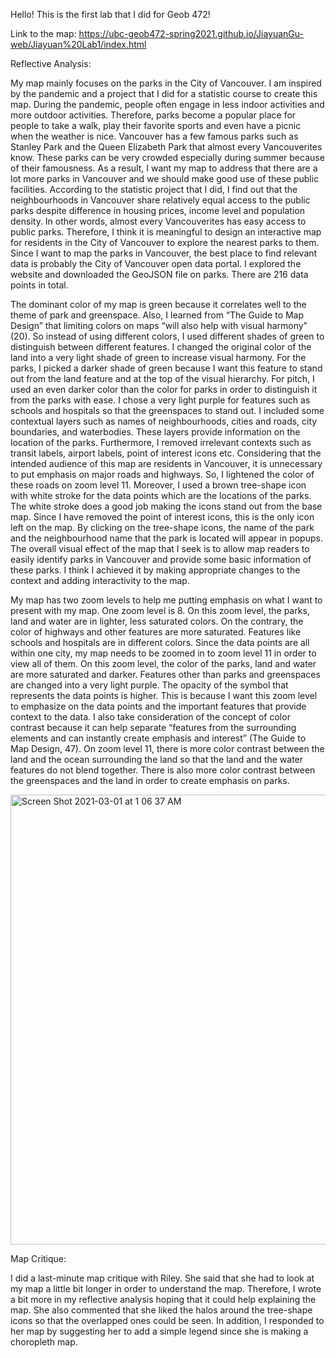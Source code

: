 Hello! This is the first lab that I did for Geob 472!

Link to the map:
https://ubc-geob472-spring2021.github.io/JiayuanGu-web/Jiayuan%20Lab1/index.html

Reflective Analysis:

My map mainly focuses on the parks in the City of Vancouver. I am inspired by the pandemic and a project that I did for a statistic course to create this map. During the pandemic, people often engage in less indoor activities and more outdoor activities. Therefore, parks become a popular place for people to take a walk, play their favorite sports and even have a picnic when the weather is nice. Vancouver has a few famous parks such as Stanley Park and the Queen Elizabeth Park that almost every Vancouverites know. These parks can be very crowded especially during summer because of their famousness. As a result, I want my map to address that there are a lot more parks in Vancouver and we should make good use of these public facilities. According to the statistic project that I did, I find out that the neighbourhoods in Vancouver share relatively equal access to the public parks despite difference in housing prices, income level and population density. In other words, almost every Vancouverites has easy access to public parks. Therefore, I think it is meaningful to design an interactive map for residents in the City of Vancouver to explore the nearest parks to them. Since I want to map the parks in Vancouver, the best place to find relevant data is probably the City of Vancouver open data portal. I explored the website and downloaded the GeoJSON file on parks. There are 216 data points in total. 

The dominant color of my map is green because it correlates well to the theme of park and greenspace. Also, I learned from “The Guide to Map Design” that limiting colors on maps “will also help with visual harmony” (20). So instead of using different colors, I used different shades of green to distinguish between different features. I changed the original color of the land into a very light shade of green to increase visual harmony. For the parks, I picked a darker shade of green because I want this feature to stand out from the land feature and at the top of the visual hierarchy. For pitch, I used an even darker color than the color for parks in order to distinguish it from the parks with ease. I chose a very light purple for features such as schools and hospitals so that the greenspaces to stand out. I included some contextual layers such as names of neighbourhoods, cities and roads, city boundaries, and waterbodies. These layers provide information on the location of the parks. Furthermore, I removed irrelevant contexts such as transit labels, airport labels, point of interest icons etc. Considering that the intended audience of this map are residents in Vancouver, it is unnecessary to put emphasis on major roads and highways. So, I lightened the color of these roads on zoom level 11. Moreover, I used a brown tree-shape icon with white stroke for the data points which are the locations of the parks. The white stroke does a good job making the icons stand out from the base map. Since I have removed the point of interest icons, this is the only icon left on the map. By clicking on the tree-shape icons, the name of the park and the neighbourhood name that the park is located will appear in popups. The overall visual effect of the map that I seek is to allow map readers to easily identify parks in Vancouver and provide some basic information of these parks. I think I achieved it by making appropriate changes to the context and adding interactivity to the map.

My map has two zoom levels to help me putting emphasis on what I want to present with my map. One zoom level is 8. On this zoom level, the parks, land and water are in lighter, less saturated colors. On the contrary, the color of highways and other features are more saturated. Features like schools and hospitals are in different colors. Since the data points are all within one city, my map needs to be zoomed in to zoom level 11 in order to view all of them. On this zoom level, the color of the parks, land and water are more saturated and darker. Features other than parks and greenspaces are changed into a very light purple. The opacity of the symbol that represents the data points is higher. This is because I want this zoom level to emphasize on the data points and the important features that provide context to the data. I also take consideration of the concept of color contrast because it can help separate “features from the surrounding elements and can instantly create emphasis and interest” (The Guide to Map Design, 47). On zoom level 11, there is more color contrast between the land and the ocean surrounding the land so that the land and the water features do not blend together. There is also more color contrast between the greenspaces and the land in order to create emphasis on parks. 

<img width="720" alt="Screen Shot 2021-03-01 at 1 06 37 AM" src="https://user-images.githubusercontent.com/77517981/109475329-6cf2d200-7a2a-11eb-909c-b2576a8576cd.png">

Map Critique:

I did a last-minute map critique with Riley. She said that she had to look at my map a little bit longer in order to understand the map. Therefore, I wrote a bit more in my reflective analysis hoping that it could help explaining the map. She also commented that she liked the halos around the tree-shape icons so that the overlapped ones could be seen. In addition, I responded to her map by suggesting her to add a simple legend since she is making a choropleth map.



